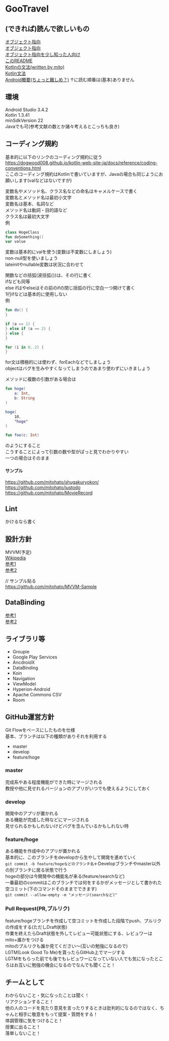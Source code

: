 # GooTravel

## (できれば)読んで欲しいもの
[オブジェクト指向](http://pg-kura.hatenablog.com/entry/20111222/1324557014)  
[オブジェクト指向](https://eng-entrance.com/what-oop)  
[オブジェクト指向を少し知った人向け](https://qiita.com/tutinoco/items/6952b01e5fc38914ec4e)  
[このREADME](https://github.com/mitohato/GooTravel/blob/master/README.md)  
[Kotlinの文法(written by mito)](https://github.com/mitohato/kotlin-form-zero/)  
[Kotlin文法](https://qiita.com/k5n/items/cc0377b75d8537ef8a85)  
[Android概要(ちょっと難しめ？)](https://developer.android.com/guide?hl=ja)
↑に読む順番は(基本)ありません  

## 環境
Android Studio 3.4.2  
Kotlin 1.3.41  
minSdkVersion 22  
Javaでも可(参考文献の数とか諸々考えるとこっちも良き)  

## コーディング規約
基本的に以下のリンクのコーディング規約に従う  
https://dogwood008.github.io/kotlin-web-site-ja/docs/reference/coding-conventions.html  
ここのコーディング規約はKotlinで書いていますが、Javaの場合も同じようにお願いします(valなどはないですが)  


変数名やメソッド名、クラス名などの命名はキャメルケースで書く  
変数名とメソッド名は最初小文字  
変数名は基本、名詞など  
メソッド名は動詞・目的語など  
クラス名は最初大文字  
例  
```kotlin
class HogeClass
fun doSomething()
var value
```

変数は基本的にvalを使う(変数は不変数にしましょう)  
non-null型を使いましょう  
lateinitやnullable変数は状況に合わせて  

関数などの括弧(波括弧{})は、その行に書く  
ifなども同等  
else ifはやelseはその前のifの閉じ括弧の行に空白一つ開けて書く  
1行ifなどは基本的に使用しない  
例  
```kotlin
fun do() {
}

if (a == 1) {
} else if (a == 2) {
} else {
}

for (i in 0..2) {
}
```

for文は積極的には使わず、forEachなどでしましょう  
objectはバグを生みやすくなってしまうのであまり使わずにいきましょう  

メソッドに複数の引数がある場合は  
```kotlin
fun hoge(
    a: Int,
    b: String
)

hoge(
    10,
    "hoge"
)

fun foo(c: Int)
```
のようにすること  
こうすることによって引数の数や型がぱっと見でわかりやすい  
一つの場合はそのまま  

#### サンプル
https://github.com/mitohato/shugakuryokon/  
https://github.com/mitohato/justodo  
https://github.com/mitohato/MovieRecord  

## Lint
かけるなら書く

## 設計方針
MVVM(予定)  
[Wikipedia](https://ja.wikipedia.org/wiki/Model_View_ViewModel)  
[参考1](http://blog.pionet.co.jp/experience/archives/2143)  
[参考2](https://blog.excite.co.jp/exdev/28799157/)  

// サンプル貼る  
https://github.com/mitohato/MVVM-Sample  

## DataBinding
[参考1](https://qiita.com/Omoti/items/a83910a990e64f4dbdf1)  
[参考2](https://qiita.com/1coin178/items/9b91ca721faff192e272)  

## ライブラリ等
- Groupie
- Google Play Services
- AncdroidX
- DataBinding
- Koin
- Navigation
- ViewModel
- Hyperion-Android
- Apache Commons CSV
- Room

## GitHub運営方針
Git Flowをベースにしたものを仕様  
基本、ブランチは以下の種類がありそれを利用する  
- master
- develop
- feature/hoge

### master
完成系やある程度機能ができた時にマージされる  
教授や他に見せれるバージョンのアプリがいつでも使えるようにしておく  

### develop
開発中のアプリが置かれる  
ある機能が完成した時などにマージされる  
見せられるかもしれないけどバグを含んでいるかもしれない時  

### feature/hoge
ある機能を作成中のアプリが置かれる  
基本的に、このブランチをdevelopから生やして開発を進めていく  
`git commit -b feature/hogeなどのブランチ名`←Developブランチやmaster以外の別ブランチに居る状態で行う  
hogeの部分は今開発中の機能名が来る(feature/searchなど)  
一番最初のcommitはこのブランチでは何をするかがメッセージとして書かれた空コミット(下のコマンドそのままでできます)   
`git commit --allow-empty -m "メッセージ(searchなど)"`

### Pull Request(PR,プルリク)
feature/hogeブランチを作成して空コミットを作成した段階でpush、プルリクの作成をする(ただしDraft状態)  
作業を終えたらDraft状態を外してレビュー可能状態にする、レビュワーはmito+誰かをつける  
mitoのプルリクも誰か見てください〜(互いの勉強になるので)  
LGTM(Look Good To Me)を貰ったらGitHub上でマージする  
LGTMをもらった前でも後でもレビュワーになっていない人でも気になったところはお互いに勉強の機会になるのでなんでも聞くこと！

## チームとして
わからないこと・気になったことは聞く！  
リアクションすること！  
他の人のコードを見たり意見を言ったりするときは批判的になるのではなく、ちゃんと相手に敬意をもって提案・質問をする！  
体調管理に気をつけること！  
授業に出ること！  
落単しないこと！  
